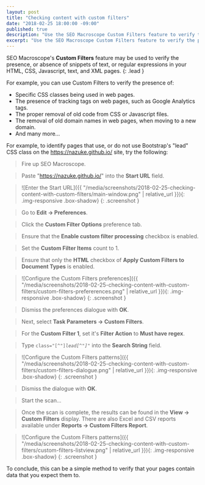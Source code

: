 ```yaml
---
layout: post
title: "Checking content with custom filters"
date: "2018-02-25 18:00:00 -09:00"
published: true
description: "Use the SEO Macroscope Custom Filters feature to verify the presence or absence of content on your pages."
excerpt: "Use the SEO Macroscope Custom Filters feature to verify the presence or absence of content on your pages."
---
```


SEO Macroscope's **Custom Filters** feature may be used to verify the presence, or absence of snippets of text, or regular expressions in your HTML, CSS, Javascript, text, and XML pages.
{: .lead }

For example, you can use Custom Filters to verify the presence of:

* Specific CSS classes being used in web pages.
* The presence of tracking tags on web pages, such as Google Analytics tags.
* The proper removal of old code from CSS or Javascript files.
* The removal of old domain names in web pages, when moving to a new domain.
* And many more...

For example, to identify pages that use, or do not use Bootstrap's "lead" CSS class on the https://nazuke.github.io/ site, try the following:

> Fire up SEO Macroscope.

> Paste "https://nazuke.github.io/" into the **Start URL** field.

> ![Enter the Start URL]({{ "/media/screenshots/2018-02-25-checking-content-with-custom-filters/main-window.png" | relative_url }}){: .img-responsive .box-shadow}
{: .screenshot }

> Go to **Edit -> Preferences**.

> Click the **Custom Filter Options** preference tab.

> Ensure that the **Enable custom filter processing** checkbox is enabled.

> Set the **Custom Filter Items** count to 1.

> Ensure that only the **HTML** checkbox of **Apply Custom Filters to Document Types** is enabled.

> ![Configure the Custom Filters preferences]({{ "/media/screenshots/2018-02-25-checking-content-with-custom-filters/custom-filters-prefererences.png" | relative_url }}){: .img-responsive .box-shadow}
{: .screenshot }

> Dismiss the preferences dialogue with **OK**.

> Next, select **Task Parameters -> Custom Filters**.

> For the **Custom Filter 1**, set it's **Filter Action** to **Must have regex**.

> Type <code>class="[^"]*lead[^"]*"</code> into the **Search String** field.

> ![Configure the Custom Filters patterns]({{ "/media/screenshots/2018-02-25-checking-content-with-custom-filters/custom-filters-dialogue.png" | relative_url }}){: .img-responsive .box-shadow}
{: .screenshot }

> Dismiss the dialogue with **OK**.

> Start the scan...

> Once the scan is complete, the results can be found in the **View -> Custom Filters** display. There are also Excel and CSV reports available under **Reports -> Custom Filters Report**.

> ![Configure the Custom Filters patterns]({{ "/media/screenshots/2018-02-25-checking-content-with-custom-filters/custom-filters-listview.png" | relative_url }}){: .img-responsive .box-shadow}
{: .screenshot }

To conclude, this can be a simple method to verify that your pages contain data that you expect them to.

